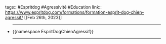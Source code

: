 tags:: #Espritdog #Agressivité #Education 
link::  https://www.espritdog.com/formations/formation-esprit-dog-chien-agressif/
[[Feb 26th, 2023]]

- ***
  {{namespace EspritDogChienAgressif}}
  ***